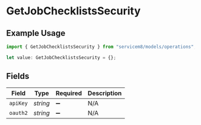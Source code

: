 # GetJobChecklistsSecurity

## Example Usage

```typescript
import { GetJobChecklistsSecurity } from "servicem8/models/operations";

let value: GetJobChecklistsSecurity = {};
```

## Fields

| Field              | Type               | Required           | Description        |
| ------------------ | ------------------ | ------------------ | ------------------ |
| `apiKey`           | *string*           | :heavy_minus_sign: | N/A                |
| `oauth2`           | *string*           | :heavy_minus_sign: | N/A                |